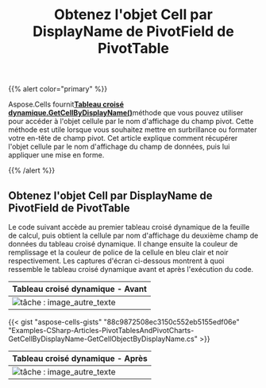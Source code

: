 ﻿---
title: Obtenez l'objet Cell par DisplayName de PivotField de PivotTable
type: docs
weight: 70
url: /fr/net/get-the-cell-object-by-displayname-of-pivotfield-of-pivottable/
---
{{% alert color="primary" %}}

 Aspose.Cells fournit[**Tableau croisé dynamique.GetCellByDisplayName()**](https://reference.aspose.com/cells/net/aspose.cells.pivot/pivottable/methods/getcellbydisplayname)méthode que vous pouvez utiliser pour accéder à l'objet cellule par le nom d'affichage du champ pivot. Cette méthode est utile lorsque vous souhaitez mettre en surbrillance ou formater votre en-tête de champ pivot. Cet article explique comment récupérer l'objet cellule par le nom d'affichage du champ de données, puis lui appliquer une mise en forme.

{{% /alert %}}

## **Obtenez l'objet Cell par DisplayName de PivotField de PivotTable**

Le code suivant accède au premier tableau croisé dynamique de la feuille de calcul, puis obtient la cellule par nom d'affichage du deuxième champ de données du tableau croisé dynamique. Il change ensuite la couleur de remplissage et la couleur de police de la cellule en bleu clair et noir respectivement. Les captures d'écran ci-dessous montrent à quoi ressemble le tableau croisé dynamique avant et après l'exécution du code.

|**Tableau croisé dynamique - Avant**|
|:- |
|![tâche : image_autre_texte](get-the-cell-object-by-displayname-of-pivotfield-of-pivottable_1.png)|

{{< gist "aspose-cells-gists" "88c9872508ec3150c552eb5155edf06e" "Examples-CSharp-Articles-PivotTablesAndPivotCharts-GetCellByDisplayName-GetCellObjectByDisplayName.cs" >}}

|**Tableau croisé dynamique - Après**|
|:- |
|![tâche : image_autre_texte](get-the-cell-object-by-displayname-of-pivotfield-of-pivottable_2.png)|
